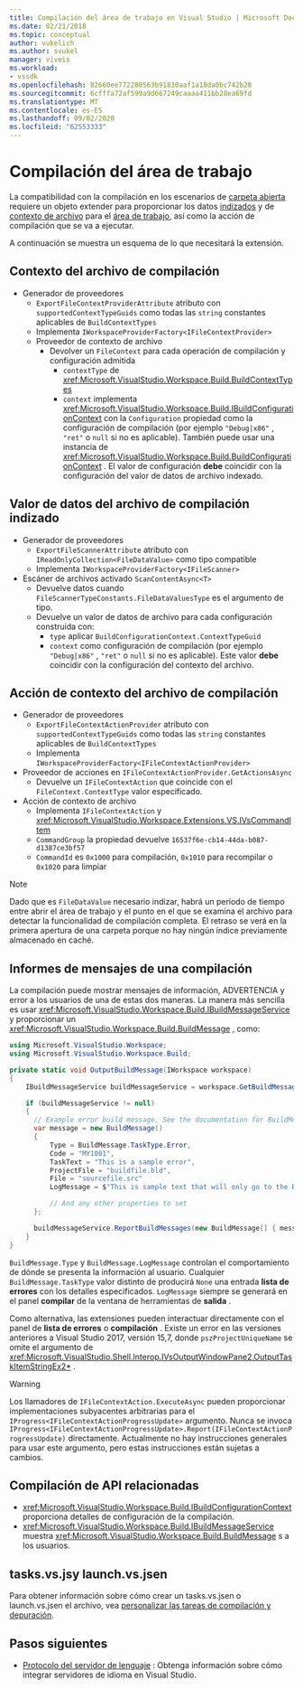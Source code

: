 ```yaml
---
title: Compilación del área de trabajo en Visual Studio | Microsoft Docs
ms.date: 02/21/2018
ms.topic: conceptual
author: vukelich
ms.author: svukel
manager: viveis
ms.workload:
- vssdk
ms.openlocfilehash: 82660ee772280563b91830aaf1a18da0bc742b28
ms.sourcegitcommit: 6cfffa72af599a9d667249caaaa411bb28ea69fd
ms.translationtype: MT
ms.contentlocale: es-ES
ms.lasthandoff: 09/02/2020
ms.locfileid: "62553333"
---
```

# <a name="workspace-build"></a>Compilación del área de trabajo

La compatibilidad con la compilación en los escenarios de [carpeta abierta](../ide/develop-code-in-visual-studio-without-projects-or-solutions.md) requiere un objeto extender para proporcionar los datos [indizados](workspace-indexing.md) y de [contexto de archivo](workspace-file-contexts.md) para el [área de trabajo](workspaces.md), así como la acción de compilación que se va a ejecutar.

A continuación se muestra un esquema de lo que necesitará la extensión.

## <a name="build-file-context"></a>Contexto del archivo de compilación

- Generador de proveedores
  - `ExportFileContextProviderAttribute` atributo con `supportedContextTypeGuids` como todas las `string` constantes aplicables de `BuildContextTypes`
  - Implementa `IWorkspaceProviderFactory<IFileContextProvider>`
  - Proveedor de contexto de archivo
    - Devolver un `FileContext` para cada operación de compilación y configuración admitida
      - `contextType` de <xref:Microsoft.VisualStudio.Workspace.Build.BuildContextTypes>
      - `context` implementa <xref:Microsoft.VisualStudio.Workspace.Build.IBuildConfigurationContext> con la `Configuration` propiedad como la configuración de compilación (por ejemplo `"Debug|x86"` , `"ret"` o `null` si no es aplicable). También puede usar una instancia de <xref:Microsoft.VisualStudio.Workspace.Build.BuildConfigurationContext> . El valor de configuración **debe** coincidir con la configuración del valor de datos de archivo indexado.

## <a name="indexed-build-file-data-value"></a>Valor de datos del archivo de compilación indizado

- Generador de proveedores
  - `ExportFileScannerAttribute` atributo con `IReadOnlyCollection<FileDataValue>` como tipo compatible
  - Implementa `IWorkspaceProviderFactory<IFileScanner>`
- Escáner de archivos activado `ScanContentAsync<T>`
  - Devuelve datos cuando `FileScannerTypeConstants.FileDataValuesType` es el argumento de tipo.
  - Devuelve un valor de datos de archivo para cada configuración construida con:
    - `type` aplicar `BuildConfigurationContext.ContextTypeGuid`
    - `context` como configuración de compilación (por ejemplo `"Debug|x86"` , `"ret"` o `null` si no es aplicable). Este valor **debe** coincidir con la configuración del contexto del archivo.

## <a name="build-file-context-action"></a>Acción de contexto del archivo de compilación

- Generador de proveedores
  - `ExportFileContextActionProvider` atributo con `supportedContextTypeGuids` como todas las `string` constantes aplicables de `BuildContextTypes`
  - Implementa `IWorkspaceProviderFactory<IFileContextActionProvider>`
- Proveedor de acciones en `IFileContextActionProvider.GetActionsAsync`
  - Devuelve un `IFileContextAction` que coincide con el `FileContext.ContextType` valor especificado.
- Acción de contexto de archivo
  - Implementa `IFileContextAction` y <xref:Microsoft.VisualStudio.Workspace.Extensions.VS.IVsCommandItem>
  - `CommandGroup` la propiedad devuelve `16537f6e-cb14-44da-b087-d1387ce3bf57`
  - `CommandId` es `0x1000` para compilación, `0x1010` para recompilar o `0x1020` para limpiar

>[!NOTE]
>Dado que es `FileDataValue` necesario indizar, habrá un período de tiempo entre abrir el área de trabajo y el punto en el que se examina el archivo para detectar la funcionalidad de compilación completa. El retraso se verá en la primera apertura de una carpeta porque no hay ningún índice previamente almacenado en caché.

## <a name="reporting-messages-from-a-build"></a>Informes de mensajes de una compilación

La compilación puede mostrar mensajes de información, ADVERTENCIA y error a los usuarios de una de estas dos maneras. La manera más sencilla es usar <xref:Microsoft.VisualStudio.Workspace.Build.IBuildMessageService> y proporcionar un <xref:Microsoft.VisualStudio.Workspace.Build.BuildMessage> , como:

```csharp
using Microsoft.VisualStudio.Workspace;
using Microsoft.VisualStudio.Workspace.Build;

private static void OutputBuildMessage(IWorkspace workspace)
{
    IBuildMessageService buildMessageService = workspace.GetBuildMessageService();

    if (buildMessageService != null)
    {
      // Example error build message. See the documentation for BuildMessage for more information.
      var message = new BuildMessage()
      {
          Type = BuildMessage.TaskType.Error,
          Code = "MY1001",
          TaskText = "This is a sample error",
          ProjectFile = "buildfile.bld",
          File = "sourcefile.src"
          LogMessage = $"This is sample text that will only go to the Build output window pane.\n"

          // And any other properties to set
      };

      buildMessageService.ReportBuildMessages(new BuildMessage[] { message });
    }
}
```

`BuildMessage.Type` y `BuildMessage.LogMessage` controlan el comportamiento de dónde se presenta la información al usuario. Cualquier `BuildMessage.TaskType` valor distinto de producirá `None` una entrada **lista de errores** con los detalles especificados. `LogMessage` siempre se generará en el panel **compilar** de la ventana de herramientas de **salida** .

Como alternativa, las extensiones pueden interactuar directamente con el panel de **lista de errores** o **compilación** . Existe un error en las versiones anteriores a Visual Studio 2017, versión 15,7, donde `pszProjectUniqueName` se omite el argumento de <xref:Microsoft.VisualStudio.Shell.Interop.IVsOutputWindowPane2.OutputTaskItemStringEx2*> .

>[!WARNING]
>Los llamadores de `IFileContextAction.ExecuteAsync` pueden proporcionar implementaciones subyacentes arbitrarias para el `IProgress<IFileContextActionProgressUpdate>` argumento. Nunca se invoca `IProgress<IFileContextActionProgressUpdate>.Report(IFileContextActionProgressUpdate)` directamente. Actualmente no hay instrucciones generales para usar este argumento, pero estas instrucciones están sujetas a cambios.

## <a name="build-related-apis"></a>Compilación de API relacionadas

- <xref:Microsoft.VisualStudio.Workspace.Build.IBuildConfigurationContext> proporciona detalles de configuración de la compilación.
- <xref:Microsoft.VisualStudio.Workspace.Build.IBuildMessageService> muestra <xref:Microsoft.VisualStudio.Workspace.Build.BuildMessage> s a los usuarios.

## <a name="tasksvsjson-and-launchvsjson"></a>tasks.vs.jsy launch.vs.jsen

Para obtener información sobre cómo crear un tasks.vs.jsen o launch.vs.jsen el archivo, vea [personalizar las tareas de compilación y depuración](../ide/customize-build-and-debug-tasks-in-visual-studio.md).

## <a name="next-steps"></a>Pasos siguientes

* [Protocolo del servidor de lenguaje](language-server-protocol.md) : Obtenga información sobre cómo integrar servidores de idioma en Visual Studio.